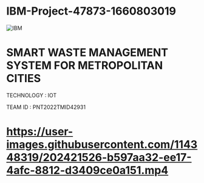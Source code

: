# IBM-Project-47873-1660803019
![IBM](https://user-images.githubusercontent.com/114348319/202415056-6740e773-03b1-4176-9f0e-cbc027cf88e5.jpeg)


# SMART WASTE MANAGEMENT SYSTEM FOR METROPOLITAN CITIES


TECHNOLOGY : IOT





TEAM ID : PNT2022TMID42931
 # https://user-images.githubusercontent.com/114348319/202421526-b597aa32-ee17-4afc-8812-d3409ce0a151.mp4
